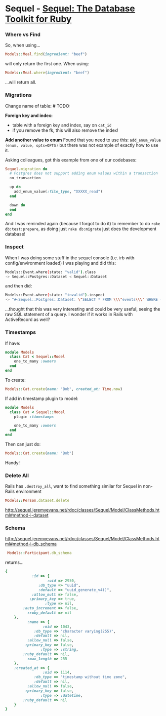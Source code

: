 # Sequel - [Sequel: The Database Toolkit for Ruby](http://sequel.jeremyevans.net/)

### Where vs Find
So, when using...
```ruby
Models::Meal.find(ingredient: "beef")
```
will only return the first one.
When using:
```ruby
Models::Meal.where(ingredient: "beef")
```
...will return all.

### Migrations
Change name of table: # TODO:

**Foreign key and index:**
- table with a foreign key and index, say on `cat_id`
- if you remove the fk, this will also remove the index!


**Add another value to enum**
Found that you need to use this:
`add_enum_value (enum, value, opts=OPTS)` but there was not example of exactly how to use it.

Asking colleagues, got this example from one of our codebases:

```ruby
Sequel.migration do
  # Postgres does not support adding enum values within a transaction
  no_transaction

  up do
    add_enum_value(:file_type, "XXXXX_read")
  end

  down do
  end
end
```

And I was reminded again (because I forgot to do it) to remember to do `rake db:test:prepare`, as doing just `rake db:migrate` just does the development database!


### Inspect
When I was doing some stuff in the sequel console (i.e. irb with config/environment loaded) I was playing and did this:
```bash
Models::Event.where(state: "valid").class
-> Sequel::Postgres::Dataset < Sequel::Dataset
```
and then did:
```bash
Models::Event.where(state: "invalid").inspect
-> "#<Sequel::Postgres::Dataset: \"SELECT * FROM \\\"events\\\" WHERE (\\\"state\\\" = 'invaid')\">"
```
...thought that this was very interesting and could be very useful, seeing the raw SQL statement of a query. I wonder if it works in Rails with ActiveRecord as well?


### Timestamps
If have:
```ruby
module Models
  class Cat < Sequel::Model
    one_to_many :owners
  end
end
```
To create:
```ruby
Models::Cat.create(name: "Bob", created_at: Time.now)
```
If add in timestamp plugin to model:
```ruby
module Models
  class Cat < Sequel::Model
    plugin :timestamps

    one_to_many :owners
  end
end
```
Then can just do:
```ruby
Models::Cat.create(name: "Bob")
```
Handy!


### Delete All
Rails has `.destroy_all`, want to find something similar for Sequel in non-Rails environment

```ruby
Models::Person.dataset.delete
```
http://sequel.jeremyevans.net/rdoc/classes/Sequel/Model/ClassMethods.html#method-i-dataset


### Schema
http://sequel.jeremyevans.net/rdoc/classes/Sequel/Model/ClassMethods.html#method-i-db_schema

```ruby
 Models::Participant.db_schema
 ```

 returns...

```ruby
{
            :id => {
                   :oid => 2950,
               :db_type => "uuid",
               :default => "uuid_generate_v4()",
            :allow_null => false,
           :primary_key => true,
                  :type => nil,
        :auto_increment => false,
          :ruby_default => nil
    },
          :name => {
                 :oid => 1043,
             :db_type => "character varying(255)",
             :default => nil,
          :allow_null => false,
         :primary_key => false,
                :type => :string,
        :ruby_default => nil,
          :max_length => 255
    },
    :created_at => {
                 :oid => 1114,
             :db_type => "timestamp without time zone",
             :default => nil,
          :allow_null => false,
         :primary_key => false,
                :type => :datetime,
        :ruby_default => nil
    }
}
```
